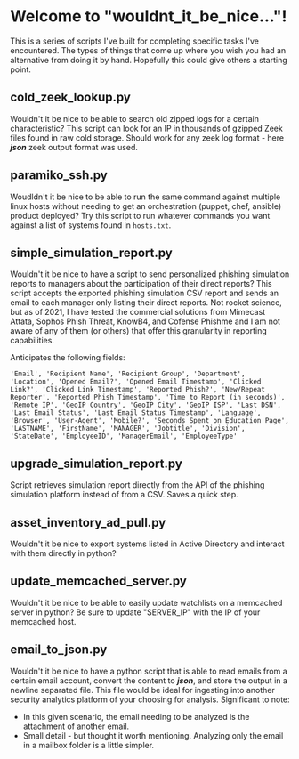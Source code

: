 # Welcome to "wouldnt_it_be_nice..."!
This is a series of scripts I've built for completing specific tasks I've encountered. The types of things that come up where you wish you had an alternative from doing it by hand. Hopefully this could give others a starting point. 

## cold_zeek_lookup.py
Wouldn't it be nice to be able to search old zipped logs for a certain characteristic? 
This script can look for an IP in thousands of gzipped Zeek files found in raw cold storage. 
Should work for any zeek log format - here ***json*** zeek output format was used. 

## paramiko_ssh.py
Woudldn't it be nice to be able to run the same command against multiple linux hosts without needing to get an orchestration (puppet, chef, ansible) product deployed? 
Try this script to run whatever commands you want against a list of systems found in `hosts.txt`. 

## simple_simulation_report.py
Wouldn't it be nice to have a script to send personalized phishing simulation reports to managers about the participation of their direct reports? 
This script accepts the exported phishing simulation CSV report and sends an email to each manager only listing their direct reports. Not rocket science, but as of 2021, I have tested the commercial solutions from Mimecast Attata, Sophos Phish Threat, KnowB4, and Cofense Phishme and I am not aware of any of them (or others) that offer this granularity in reporting capabilities. 

Anticipates the following fields: 
    
    'Email', 'Recipient Name', 'Recipient Group', 'Department', 'Location', 'Opened Email?', 'Opened Email Timestamp', 'Clicked Link?', 'Clicked Link Timestamp', 'Reported Phish?', 'New/Repeat Reporter', 'Reported Phish Timestamp', 'Time to Report (in seconds)', 'Remote IP', 'GeoIP Country', 'GeoIP City', 'GeoIP ISP', 'Last DSN', 'Last Email Status', 'Last Email Status Timestamp', 'Language', 'Browser', 'User-Agent', 'Mobile?', 'Seconds Spent on Education Page', 'LASTNAME', 'FirstName', 'MANAGER', 'Jobtitle', 'Division', 'StateDate', 'EmployeeID', 'ManagerEmail', 'EmployeeType'

## upgrade_simulation_report.py
Script retrieves simulation report directly from the API of the phishing simulation platform instead of from a CSV. Saves a quick step. 

## asset_inventory_ad_pull.py
Wouldn't it be nice to export systems listed in Active Directory and interact with them directly in python? 

## update_memcached_server.py
Wouldn't it be nice to be able to easily update watchlists on a memcached server in python? Be sure to update "SERVER_IP" with the IP of your memcached host. 

## email_to_json.py
Wouldn't it be nice to have a python script that is able to read emails from a certain email account, convert the content to ***json***, and store the output in a newline separated file. 
This file would be ideal for ingesting into another security analytics platform of your choosing for analysis. 
Significant to note: 
- In this given scenario, the email needing to be analyzed is the attachment of another email. 
- Small detail - but thought it worth mentioning. Analyzing only the email in a mailbox folder is a little simpler. 
